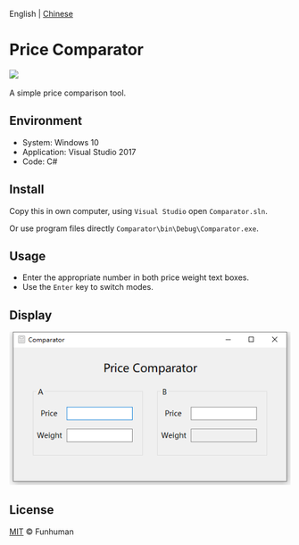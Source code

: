 English | [Chinese](./README.md)

# Price Comparator

<img src="https://img.shields.io/badge/license-MIT-green.svg" />

A simple price comparison tool.

## Environment

- System: Windows 10
- Application: Visual Studio 2017
- Code: C#

## Install

Copy this in own computer, using `Visual Studio` open `Comparator.sln`.

Or use program files directly `Comparator\bin\Debug\Comparator.exe`.

## Usage

- Enter the appropriate number in both price weight text boxes.
- Use the `Enter` key to switch modes.

## Display

![ShowImage.png](./ShowImage.png)

## License

[MIT](LICENSE) © Funhuman
